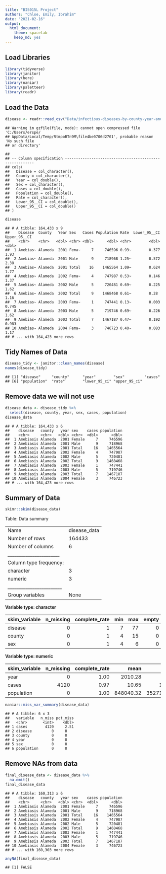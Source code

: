 ```yaml
---
title: "BIS015L Project"
authors: "Chloe, Emily, Ibrahim"
date: "2021-02-16"
output:
  html_document: 
    theme: spacelab
    keep_md: yes
---
```


## Load Libraries 


```r
library(tidyverse)
library(janitor)
library(here)
library(naniar)
library(paletteer)
library(readr)
```

## Load the Data

```r
disease <- readr::read_csv("Data/infectious-diseases-by-county-year-and-sex 2.csv")
```

```
## Warning in gzfile(file, mode): cannot open compressed file 'C:/Users/erspe/
## AppData/Local/Temp/RtmpoBTn9M\file4be0706d2701', probable reason 'No such file
## or directory'
```

```
## 
## -- Column specification --------------------------------------------------------
## cols(
##   Disease = col_character(),
##   County = col_character(),
##   Year = col_double(),
##   Sex = col_character(),
##   Cases = col_double(),
##   Population = col_double(),
##   Rate = col_character(),
##   Lower_95__CI = col_double(),
##   Upper_95__CI = col_double()
## )
```

```r
disease
```

```
## # A tibble: 164,433 x 9
##    Disease  County   Year Sex   Cases Population Rate  Lower_95__CI Upper_95__CI
##    <chr>    <chr>   <dbl> <chr> <dbl>      <dbl> <chr>        <dbl>        <dbl>
##  1 Amebias~ Alameda  2001 Fema~     7     746596 0.93~        0.377        1.93 
##  2 Amebias~ Alameda  2001 Male      9     718968 1.25~        0.572        2.38 
##  3 Amebias~ Alameda  2001 Total    16    1465564 1.09~        0.624        1.77 
##  4 Amebias~ Alameda  2002 Fema~     4     747987 0.53~        0.146        1.37 
##  5 Amebias~ Alameda  2002 Male      5     720481 0.69~        0.225        1.62 
##  6 Amebias~ Alameda  2002 Total     9    1468468 0.61~        0.28         1.16 
##  7 Amebias~ Alameda  2003 Fema~     1     747441 0.13~        0.003        0.745
##  8 Amebias~ Alameda  2003 Male      5     719746 0.69~        0.226        1.62 
##  9 Amebias~ Alameda  2003 Total     7    1467187 0.47~        0.192        0.983
## 10 Amebias~ Alameda  2004 Fema~     3     746723 0.40~        0.083        1.17 
## # ... with 164,423 more rows
```

## Tidy Names of Data

```r
disease_tidy <- janitor::clean_names(disease)
names(disease_tidy)
```

```
## [1] "disease"     "county"      "year"        "sex"         "cases"      
## [6] "population"  "rate"        "lower_95_ci" "upper_95_ci"
```

## Remove data we will not use

```r
disease_data <- disease_tidy %>% 
  select(disease, county, year, sex, cases, population)
disease_data
```

```
## # A tibble: 164,433 x 6
##    disease   county   year sex    cases population
##    <chr>     <chr>   <dbl> <chr>  <dbl>      <dbl>
##  1 Amebiasis Alameda  2001 Female     7     746596
##  2 Amebiasis Alameda  2001 Male       9     718968
##  3 Amebiasis Alameda  2001 Total     16    1465564
##  4 Amebiasis Alameda  2002 Female     4     747987
##  5 Amebiasis Alameda  2002 Male       5     720481
##  6 Amebiasis Alameda  2002 Total      9    1468468
##  7 Amebiasis Alameda  2003 Female     1     747441
##  8 Amebiasis Alameda  2003 Male       5     719746
##  9 Amebiasis Alameda  2003 Total      7    1467187
## 10 Amebiasis Alameda  2004 Female     3     746723
## # ... with 164,423 more rows
```

## Summary of Data


```r
skimr::skim(disease_data)
```


Table: Data summary

|                         |             |
|:------------------------|:------------|
|Name                     |disease_data |
|Number of rows           |164433       |
|Number of columns        |6            |
|_______________________  |             |
|Column type frequency:   |             |
|character                |3            |
|numeric                  |3            |
|________________________ |             |
|Group variables          |None         |


**Variable type: character**

|skim_variable | n_missing| complete_rate| min| max| empty| n_unique| whitespace|
|:-------------|---------:|-------------:|---:|---:|-----:|--------:|----------:|
|disease       |         0|             1|   7|  77|     0|       53|          0|
|county        |         0|             1|   4|  15|     0|       59|          0|
|sex           |         0|             1|   4|   6|     0|        3|          0|


**Variable type: numeric**

|skim_variable | n_missing| complete_rate|      mean|         sd|   p0|   p25|    p50|    p75|     p100|hist                                     |
|:-------------|---------:|-------------:|---------:|----------:|----:|-----:|------:|------:|--------:|:----------------------------------------|
|year          |         0|          1.00|   2010.28|       5.49| 2001|  2006|   2010|   2015|     2019|▇▇▆▇▇ |
|cases         |      4120|          0.97|     10.65|     142.95|    0|     0|      0|      0|    10001|▇▁▁▁▁ |
|population    |         0|          1.00| 848040.32| 3527101.31|  563| 29245| 125234| 422487| 39959095|▇▁▁▁▁ |


```r
naniar::miss_var_summary(disease_data)
```

```
## # A tibble: 6 x 3
##   variable   n_miss pct_miss
##   <chr>       <int>    <dbl>
## 1 cases        4120     2.51
## 2 disease         0     0   
## 3 county          0     0   
## 4 year            0     0   
## 5 sex             0     0   
## 6 population      0     0
```

## Remove NAs from data

```r
final_disease_data <- disease_data %>% 
  na.omit()
final_disease_data
```

```
## # A tibble: 160,313 x 6
##    disease   county   year sex    cases population
##    <chr>     <chr>   <dbl> <chr>  <dbl>      <dbl>
##  1 Amebiasis Alameda  2001 Female     7     746596
##  2 Amebiasis Alameda  2001 Male       9     718968
##  3 Amebiasis Alameda  2001 Total     16    1465564
##  4 Amebiasis Alameda  2002 Female     4     747987
##  5 Amebiasis Alameda  2002 Male       5     720481
##  6 Amebiasis Alameda  2002 Total      9    1468468
##  7 Amebiasis Alameda  2003 Female     1     747441
##  8 Amebiasis Alameda  2003 Male       5     719746
##  9 Amebiasis Alameda  2003 Total      7    1467187
## 10 Amebiasis Alameda  2004 Female     3     746723
## # ... with 160,303 more rows
```

```r
anyNA(final_disease_data)
```

```
## [1] FALSE
```


